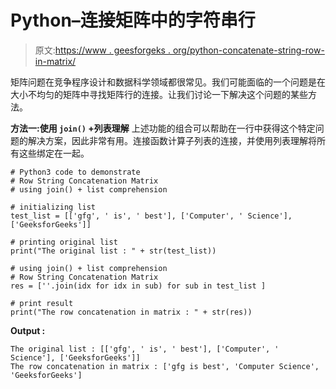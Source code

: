 # Python–连接矩阵中的字符串行

> 原文:[https://www . geesforgeks . org/python-concatenate-string-row-in-matrix/](https://www.geeksforgeeks.org/python-concatenate-string-rows-in-matrix/)

矩阵问题在竞争程序设计和数据科学领域都很常见。我们可能面临的一个问题是在大小不均匀的矩阵中寻找矩阵行的连接。让我们讨论一下解决这个问题的某些方法。

**方法一:使用 `join()` +列表理解**
上述功能的组合可以帮助在一行中获得这个特定问题的解决方案，因此非常有用。连接函数计算子列表的连接，并使用列表理解将所有这些绑定在一起。

```
# Python3 code to demonstrate
# Row String Concatenation Matrix
# using join() + list comprehension

# initializing list
test_list = [['gfg', ' is', ' best'], ['Computer', ' Science'], ['GeeksforGeeks']]

# printing original list
print("The original list : " + str(test_list))

# using join() + list comprehension
# Row String Concatenation Matrix
res = [''.join(idx for idx in sub) for sub in test_list ]

# print result
print("The row concatenation in matrix : " + str(res))
```

**Output :**

```
The original list : [['gfg', ' is', ' best'], ['Computer', ' Science'], ['GeeksforGeeks']]
The row concatenation in matrix : ['gfg is best', 'Computer Science', 'GeeksforGeeks']

```